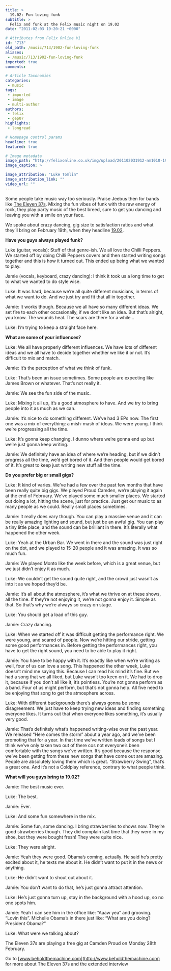 ```yaml
---
title: >
  19.02: Fun-loving funk
subtitle: >
  Felix and funk at the Felix music night on 19.02
date: "2011-02-03 19:20:21 +0000"

# Attributes from Felix Online V1
id: "713"
old_path: /music/713/1902-fun-loving-funk
aliases:
 - /music/713/1902-fun-loving-funk
imported: true
comments:

# Article Taxonomies
categories:
 - music
tags:
 - imported
 - image
 - multi-author
authors:
 - felix
 - gep07
highlights:
 - longread

# Homepage control params
headline: true
featured: true

# Image metadata
image_path: "http://felixonline.co.uk/img/upload/201102031912-nm1010-19002222.jpg"
image_caption: >

image_attribution: "Luke Tomlin"
image_attribution_link: ""
video_url: ""
---
```


Some people take music way too seriously. Praise Jeebus then for bands like [The Eleven 37s](http://www.theeleven37s.com/). Mixing the fun vibes of funk with the raw energy of rock, they play party music of the best breed, sure to get you dancing and leaving you with a smile on your face.

We spoke about crazy dancing, gig size to satisfaction ratios and what they’ll bring on February 19th, when they headline [19.02](http://www.facebook.com/event.php?eid=122685684471563).

__Have you guys always played funk?__

Luke (guitar, vocals): Stuff of that genre-ish. We all love the Chilli Peppers. We started off by doing Chilli Peppers covers and then started writing songs together and this is how it turned out. This ended up being what we wanted to play.

Jamie (vocals, keyboard, crazy dancing): I think it took us a long time to get to what we wanted to do style wise.

Luke: It was hard, because we’re all quite different musicians, in terms of what we want to do. And we just try and fit that all in together.

Jamie: It works though. Because we all have so many different ideas. We set fire to each other occasionally, if we don’t like an idea. But that’s alright, you know. The wounds heal. The scars are there for a while…

Luke: I’m trying to keep a straight face here.

__What are some of your influences?__

Luke: We all have properly different influences. We have lots of different ideas and we all have to decide together whether we like it or not. It’s difficult to mix and match.

Jamie: It’s the perception of what we think of funk.

Luke: That’s been an issue sometimes. Some people are expecting like James Brown or whatever. That’s not really it.

Jamie: We see the fun side of the music.

Luke: Mixing it all up, it’s a good atmosphere to have. And we try to bring people into it as much as we can.

Jamie: It’s nice to do something different. We’ve had 3 EPs now. The first one was a mix of everything: a mish-mash of ideas. We were young. I think we’re progressing all the time.

Luke: It’s gonna keep changing. I dunno where we’re gonna end up but we’re just gonna keep writing.

Jamie: We definitely have an idea of where we’re heading, but if we didn’t progress all the time, we’d get bored of it. And then people would get bored of it. It’s great to keep just writing new stuff all the time.

__Do you prefer big or small gigs?__

Luke: It kind of varies. We’ve had a few over the past few months that have been really quite big gigs. We played Proud Camden, we’re playing it again at the end of February. We’ve played some much smaller places. We started out doing a lot, hitting the scene, just for practice. Just get our music to as many people as we could. Really small places sometimes.

Jamie: It really does vary though. You can play a massive venue and it can be really amazing lighting and sound, but just be an awful gig. You can play a tiny little place, and the sound can be brilliant in there. It’s literally what happened the other week.

Luke: Yeah at the Urban Bar. We went in there and the sound was just right on the dot, and we played to 15-20 people and it was amazing. It was so much fun.

Jamie: We played Monto like the week before, which is a great venue, but we just didn’t enjoy it as much.

Luke: We couldn’t get the sound quite right, and the crowd just wasn’t as into it as we hoped they’d be.

Jamie: It’s all about the atmosphere, it’s what we thrive on at these shows, all the time. If they’re not enjoying it, we’re not gonna enjoy it. Simple as that. So that’s why we’re always so crazy on stage.

Luke: You should get a load of this guy.

Jamie: Crazy dancing.

Luke: When we started off it was difficult getting the performance right. We were young, and scared of people. Now we’re hitting our stride, getting some good performances in. Before getting the performances right, you have to get the right sound, you need to be able to play it right.

Jamie: You have to be happy with it. It’s exactly like when we’re writing as well, four of us can love a song. This happened the other week, Luke doesn’t mind me saying this. Because I can read his mind it’s fine. But we had a song that we all liked, but Luke wasn’t too keen on it. We had to drop it, because if you don’t all like it, it’s pointless. You’re not gonna perform as a band. Four of us might perform, but that’s not gonna help. All five need to be enjoying that song to get the atmosphere across.

Luke: With different backgrounds there’s always gonna be some disagreement. We just have to keep trying new ideas and finding something everyone likes. It turns out that when everyone likes something, it’s usually very good.

Jamie: That’s definitely what’s happened writing-wise over the past year. We released “Here comes the storm” about a year ago, and we’ve been promoting that for a year. In that time we’ve written loads of songs but I think we’ve only taken two out of there cos not everyone’s been comfortable with the songs we’ve written. It’s good because the response we’ve been getting from these new songs that have come out are amazing. People are absolutely loving them which is great. “Strawberry Swing”, that’s a great one. And it’s not a Coldplay reference, contrary to what people think.

__What will you guys bring to 19.02?__

Jamie: The best music ever.

Luke: The best.

Jamie: Ever.

Luke: And some fun somewhere in the mix.

Jamie: Some fun, some dancing. I bring strawberries to shows now. They’re good strawberries though. They did complain last time that they were in my shoe, but they were bought fresh! They were quite nice.

Luke: They were alright.

Jamie: Yeah they were good. Obama’s coming, actually. He said he’s pretty excited about it, he texts me about it. He didn’t want to put it in the news or anything.

Luke: He didn’t want to shout out about it.

Jamie: You don’t want to do that, he’s just gonna attract attention.

Luke: He’s just gonna turn up, stay in the background with a hood up, so no one spots him.

Jamie: Yeah I can see him in the office like: “Aaaw yea” and grooving. “Lovin this”. Michelle Obama’s in there just like: “What are you doing? President Obama?”

Luke: What were we talking about?

The Eleven 37s are playing a free gig at Camden Proud on Monday 28th February.

Go to [www.beholdthemachine.com](http://www.beholdthemachine.com) for more about The Eleven 37s and the extended interview
